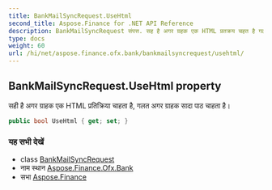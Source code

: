```yaml
---
title: BankMailSyncRequest.UseHtml
second_title: Aspose.Finance for .NET API Reference
description: BankMailSyncRequest संपत्त. सह है अगर ग्रहक एक HTML प्रतक्रय चहत है गलत अगर ग्रहक सद पठ चहत है
type: docs
weight: 60
url: /hi/net/aspose.finance.ofx.bank/bankmailsyncrequest/usehtml/
---
```

## BankMailSyncRequest.UseHtml property

सही है अगर ग्राहक एक HTML प्रतिक्रिया चाहता है, गलत अगर ग्राहक सादा पाठ चाहता है।

```csharp
public bool UseHtml { get; set; }
```

### यह सभी देखें

* class [BankMailSyncRequest](../)
* नाम स्थान [Aspose.Finance.Ofx.Bank](../../bankmailsyncrequest/)
* सभा [Aspose.Finance](../../../)


